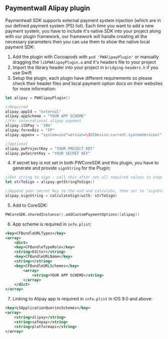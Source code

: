 Paymentwall Alipay plugin
------------------------------
Paymentwall SDK supports external payment system injection (which are in our defined payment system (PS) list). Each time you want to add a new payment system, you have to include it's native SDK into your project along with our plugin framework, our framework will handle creating all the necessary parameters then you can use them to show the native local payment SDK:

1. Add the plugin with Cocoapods with `pod 'PWAlipayPlugin'` or manually dragging the `libPWAlipayPlugin.a` and it's headers file to your project
2. Import the library header into your project in `bridging-headers.h` if you use Swift
3. Setup the plugin, each plugin have different requirements so please check their header files and local payment option docs on their websites for more information:
```swift
let alipay = PWAlipayPlugin()

//Required
alipay.appId = "external"
alipay.appScheme = "YOUR APP SCHEME"
//For international alipay payment
alipay.itbPay = "30m"
alipay.forexBiz = "FP"
alipay.appenv = "system=ios^version=\(UIDevice.current.systemVersion)"

//Optional
alipay.pwProjectKey = "YOUR PROJECT KEY"
alipay.pwSecretKey = "YOUR SECRET KEY"
```
4. If secret key is not set in both PWCoreSDK and this plugin, you have to generate and provide `signString` for the Plugin:
```swift
//Get string to sign - call this after set all required values in step 3. and set PaymentObject in PWCoreSDK
let strToSign = alipay.getStringToSign()

//Append your secret key to the end and calculate, then set to `signString`, have to do it again with new PaymentObject
alipay.signString = calculateSign(with: strToSign)
```
5. Add to CoreSDK:
```swift
PWCoreSDK.sharedInstance().addCustomPaymentOptions([alipay])
```
6. App scheme is required in `info.plist`:
```xml
<key>CFBundleURLTypes</key>
<array>
    <dict>
    <key>CFBundleTypeRole</key>
    <string>Editor</string>
    <key>CFBundleURLName</key>
    <string></string>
    <key>CFBundleURLSchemes</key>
        <array>
            <string>YOUR APP SCHEME</string>
        </array>
    </dict>
</array>
```
7. Linking to Alipay app is required in `info.plist` in iOS 9.0 and above:
```xml
<key>LSApplicationQueriesSchemes</key>
<array>
    <string>alipay</string>
    <string>safepay</string>
    <string>platformapi</string>
</array>
```
